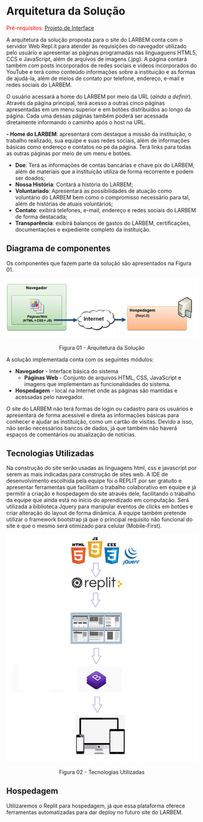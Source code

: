 # Arquitetura da Solução

<span style="color:red">Pré-requisitos: <a href="04-Projeto de Interface.md"> Projeto de Interface</a></span>

A arquitetura da solução proposta para o site do LARBEM conta com o servidor Web Repl.it para atender às requisições do navegador utilizado pelo usuário e apresentar as páginas programadas nas linguaguens HTML5, CCS e JavaScript, além de arquivos de imagens (.jpg). A página contará também com posts incorporados de redes sociais e vídeos incorporados do YouTube e terá como conteúdo informações sobre a instituição e as formas de ajudá-la, além de meios de contato por telefone, endereço, e-mail e redes sociais do LARBEM. 

O usuário acessará a home do LARBEM por meio da URL (*ainda a definir*). Através da página principal, terá acesso a outras cinco páginas apresentadas em um menu superior e em botões distribuídos ao longo da página. Cada uma dessas páginas também poderá ser acessada diretamente informando o caminho após o host na URL. 

**- Home do LARBEM**: apresentará com destaque a missão da instituição, o trabalho realizado, sua equipe e suas redes sociais, além de informações básicas como endereço e contatos no pé da página. Terá links para todas as outras páginas por meio de um menu e botões.
  - **Doe**: Terá as informações de contas bancárias e chave pix do LARBEM, além de materiais que a instituição utiliza de forma recorrente e podem ser doados;
  - **Nossa História**: Contará a história do LARBEM; 
  - **Voluntariado**: Apresentará as possibilidades de atuação como voluntário do LARBEM bem como o compromisso necessário para tal, além de histórias de atuais voluntários;
  - **Contato**: exibirá telefones, e-mail, endereço e redes sociais do LARBEM de forma destacada;
  - **Transparência**: exibirá balanços de gastos do LARBEM, certificações, documentações e expediente completo da instituição. 

## Diagrama de componentes

Os componentes que fazem parte da solução são apresentados na Figura 01.

![Diagrama de Componentes](img/componentesLarbem2.png)
<center>Figura 01 - Arquitetura da Solução</center>

A solução implementada conta com os seguintes módulos:
- **Navegador** - Interface básica do sistema  
  - **Páginas Web** - Conjunto de arquivos HTML, CSS, JavaScript e imagens que implementam as funcionalidades do sistema.
 - **Hospedagem** - local na Internet onde as páginas são mantidas e acessadas pelo navegador. 

O site do LARBEM não terá formas de login ou cadastro para os usuários e apresentará de forma acessível e direta as informações básicas para conhecer e ajudar as instituição, como um cartão de visitas. Devido a isso, não serão necessários bancos de dados, já que também não haverá espaços de comentários ou atualização de notícias.

## Tecnologias Utilizadas


Na construção do site serão usadas as linguagens html, css e javascript por serem as mais indicadas para construção de sites web. A IDE de desenvolvimento escolhida pela equipe foi o REPLIT por ser gratuito e apresentar ferramentas que facilitam o trabalho colaborativo em equipe e já permitir a criação e hospedagem do site através dele, facilitando o trabalho da equipe que ainda está no início do aprendizado em computação. Será utilizada a biblioteca Jquery para manipular eventos de clicks em botões e criar alteração do layout de forma dinâmica. A equipe também pretende utilizar o framework bootstrap já que o principal requisito não funcional do site é que o mesmo será otimizado para celular (Mobile-First).  


![Diagrama de Tecnologias](img/tecnologias.png)
<center>Figura 02 - Tecnologias Utilizadas</center>


## Hospedagem

Utilizaremos o Replit para hospedagem, já que essa plataforma oferece ferramentas automatizadas para dar deploy no futuro site do LARBEM. 



